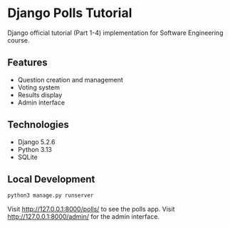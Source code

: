 # Django Polls Tutorial

Django official tutorial (Part 1-4) implementation for Software Engineering course.

## Features
- Question creation and management
- Voting system
- Results display
- Admin interface

## Technologies
- Django 5.2.6
- Python 3.13
- SQLite

## Local Development
```bash
python3 manage.py runserver
```

Visit http://127.0.0.1:8000/polls/ to see the polls app.
Visit http://127.0.0.1:8000/admin/ for the admin interface.
